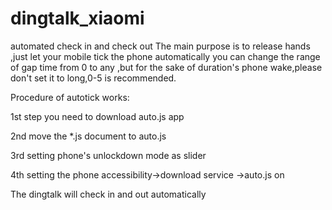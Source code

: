 # dingtalk_xiaomi
 automated check in and check out
The main purpose is to release hands ,just let your mobile tick the phone automatically
you can change the range of gap time from 0 to any ,but for the sake of duration's phone wake,please don't set it to long,0-5 is recommended.

Procedure of autotick works:

1st step you need to download auto.js app

2nd move the *.js document to auto.js

3rd setting phone's unlockdown mode as slider

4th setting the phone accessibility->download service ->auto.js on

The dingtalk will check in and out automatically
